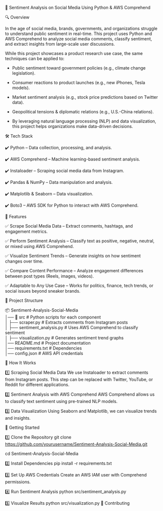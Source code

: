 📌 Sentiment Analysis on Social Media Using Python & AWS Comprehend

🔍 Overview

In the age of social media, brands, governments, and organizations struggle to understand public sentiment in real-time. This project uses Python and AWS Comprehend to analyze social media comments, classify sentiment, and extract insights from large-scale user discussions.

While this project showcases  a product research use case, the same techniques can be applied to:

- Public sentiment toward government policies (e.g., climate change legislation).

- Consumer reactions to product launches (e.g., new iPhones, Tesla models).

- Market sentiment analysis (e.g., stock price predictions based on Twitter data).

- Geopolitical tensions & diplomatic relations (e.g., U.S.-China relations).

- By leveraging natural language processing (NLP) and data visualization, this project helps organizations make data-driven decisions.

🛠️ Tech Stack

✔️ Python – Data collection, processing, and analysis.

✔️ AWS Comprehend – Machine learning-based sentiment analysis.

✔️ Instaloader – Scraping social media data from Instagram.

✔️ Pandas & NumPy – Data manipulation and analysis.

✔️ Matplotlib & Seaborn – Data visualization.

✔️ Boto3 – AWS SDK for Python to interact with AWS Comprehend.

📌 Features

✅ Scrape Social Media Data – Extract comments, hashtags, and engagement metrics.

✅ Perform Sentiment Analysis – Classify text as positive, negative, neutral, or mixed using AWS Comprehend.

✅ Visualize Sentiment Trends – Generate insights on how sentiment changes over time.

✅ Compare Content Performance – Analyze engagement differences between post types (Reels, images, videos).

✅ Adaptable to Any Use Case – Works for politics, finance, tech trends, or social issues beyond sneaker brands.

📂 Project Structure

📦 Sentiment-Analysis-Social-Media  
│── 📂 src                      # Python scripts for each component  
│   ├── scraper.py              # Extracts comments from Instagram posts  
│   ├── sentiment_analysis.py   # Uses AWS Comprehend to classify sentiment  
│   ├── visualization.py        # Generates sentiment trend graphs  
│── README.md                   # Project documentation  
│── requirements.txt            # Dependencies  
│── config.json                 # AWS API credentials  

🚀 How It Works

1️⃣ Scraping Social Media Data
We use Instaloader to extract comments from Instagram posts. This step can be replaced with Twitter, YouTube, or Reddit for different applications.

2️⃣ Sentiment Analysis with AWS Comprehend
AWS Comprehend allows us to classify text sentiment using pre-trained NLP models.


3️⃣ Data Visualization
Using Seaborn and Matplotlib, we can visualize trends and insights.


📌 Getting Started

1️⃣ Clone the Repository
git clone https://github.com/yourusername/Sentiment-Analysis-Social-Media.git

cd Sentiment-Analysis-Social-Media

2️⃣ Install Dependencies
pip install -r requirements.txt

3️⃣ Set Up AWS Credentials
Create an AWS IAM user with Comprehend permissions.

4️⃣ Run Sentiment Analysis
python src/sentiment_analysis.py

5️⃣ Visualize Results
python src/visualization.py
📢 Contributing




